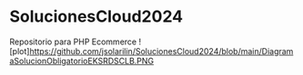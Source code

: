 # SolucionesCloud2024
Repositorio para PHP Ecommerce
![plot]https://github.com/jsolarilin/SolucionesCloud2024/blob/main/DiagramaSolucionObligatorioEKSRDSCLB.PNG
